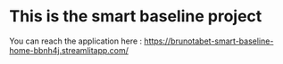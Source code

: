 # This is the smart baseline project

You can reach the application here : https://brunotabet-smart-baseline-home-bbnh4j.streamlitapp.com/